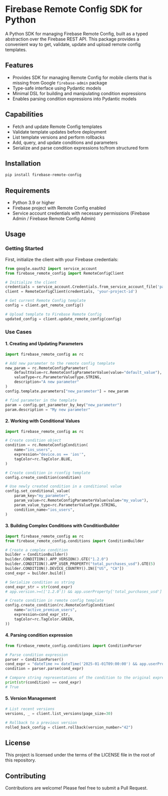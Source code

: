 # Firebase Remote Config SDK for Python

A Python SDK for managing Firebase Remote Config, built as a typed abstraction over the Firebase REST API.
This package provides a convenient way to get, validate, update and upload remote config templates.

## Features

- Provides SDK for managing Remote Config for mobile clients that is missing from Google `firebase-admin` package
- Type-safe interface using Pydantic models
- Minimal DSL for building and manipulating condition expressions
- Enables parsing condition expressions into Pydantic models

## Capabilities

- Fetch and update Remote Config templates
- Validate template updates before deployment
- List template versions and perform rollbacks
- Add, query, and update conditions and parameters
- Serialize and parse condition expressions to/from structured form

## Installation

```bash
pip install firebase-remote-config
```

## Requirements

- Python 3.9 or higher
- Firebase project with Remote Config enabled
- Service account credentials with necessary permissions (Firebase Admin / Firebase Remote Config Admin)

## Usage

### Getting Started

First, initialize the client with your Firebase credentials:

```python
from google.oauth2 import service_account
from firebase_remote_config import RemoteConfigClient

# Initialize the client
credentials = service_account.Credentials.from_service_account_file('path/to/service-account.json')
client = RemoteConfigClient(credentials, 'your-project-id')

# Get current Remote Config template
config = client.get_remote_config()

# Upload template to Firebase Remote Config
updated_config = client.update_remote_config(config)
```

### Use Cases


#### 1. Creating and Updating Parameters

```python
import firebase_remote_config as rc

# Add new parameter to the remote config template
new_param = rc.RemoteConfigParameter(
    defaultValue=rc.RemoteConfigParameterValue(value="default_value"),
    valueType=rc.ParameterValueType.STRING,
    description="A new parameter"
)
config.template.parameters["new_parameter"] = new_param

# find parameter in the template
param = config.get_parameter_by_key("new_parameter")
param.description = "My new parameter"
```


#### 2. Working with Conditional Values

```python
import firebase_remote_config as rc

# Create condition object
condition = rc.RemoteConfigCondition(
    name="ios_users",
    expression="device.os == 'ios'",
    tagColor=rc.TagColor.BLUE,
)

# Create condition in rconfig template
config.create_condition(condition)

# Use newly created condition in a conditional value
config.set_conditional_value(
    param_key="my_parameter",
    param_value=rc.RemoteConfigParameterValue(value="my_value"),
    param_value_type=rc.ParameterValueType.STRING,
    condition_name="ios_users",
)
```


#### 3. Building Complex Conditions with ConditionBuilder

```python
import firebase_remote_config as rc
from firebase_remote_config.conditions import ConditionBuilder

# Create a complex condition
builder = ConditionBuilder()
builder.CONDITION().APP_VERSION().GTE("1.2.0")
builder.CONDITION().APP_USER_PROPERTY("total_purchases_usd").GTE(5)
builder.CONDITION().DEVICE_COUNTRY().IN(["US", "CA"])
cond_expr = builder.build()

# Serialize condition as string
cond_expr_str = str(cond_expr)
# app.version.>=(['1.2.0']) && app.userProperty['total_purchases_usd'] >= 5 && device.country in ['US', 'CA']

# Create condition in remote config template
config.create_condition(rc.RemoteConfigCondition(
    name="active_premium_users",
    expression=cond_expr_str,
    tagColor=rc.TagColor.GREEN,
))
```


#### 4. Parsing condition expression

```python
from firebase_remote_config.conditions import ConditionParser

# Parse condition expression
parser = ConditionParser()
cond_expr = "dateTime >= dateTime('2025-01-01T09:00:00') && app.userProperty['my_property'].contains(['abc', 'def'])"
condition = parser.parse(cond_expr)

# Compare string representations of the condition to the original expression
print(str(condition) == cond_expr)
# True
```


#### 5. Version Management

```python
# List recent versions
versions, _ = client.list_versions(page_size=30)

# Rollback to a previous version
rolled_back_config = client.rollback(version_number="42")
```

## License

This project is licensed under the terms of the LICENSE file in the root of this repository.

## Contributing

Contributions are welcome! Please feel free to submit a Pull Request.
